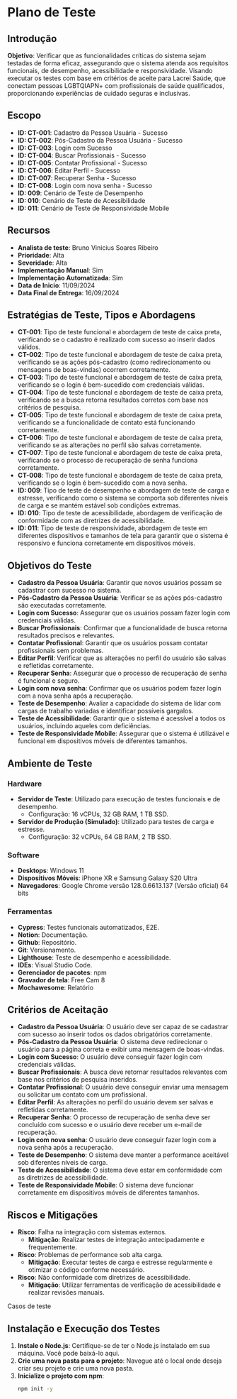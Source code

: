 # **Plano de Teste**

## **Introdução**

**Objetivo**: 
Verificar que as funcionalidades críticas do sistema sejam testadas de forma eficaz, assegurando que o sistema atenda aos requisitos funcionais, de desempenho, acessibilidade e responsividade. Visando executar os testes com base em critérios de aceite para Lacrei Saúde, que conectam pessoas LGBTQIAPN+ com profissionais de saúde qualificados, proporcionando experiências de cuidado seguras e inclusivas.

## **Escopo**

- **ID: CT-001**: Cadastro da Pessoa Usuária - Sucesso
- **ID: CT-002**: Pós-Cadastro da Pessoa Usuária - Sucesso
- **ID: CT-003**: Login com Sucesso
- **ID: CT-004**: Buscar Profissionais - Sucesso
- **ID: CT-005**: Contatar Profissional - Sucesso
- **ID: CT-006**: Editar Perfil - Sucesso
- **ID: CT-007**: Recuperar Senha - Sucesso
- **ID: CT-008**: Login com nova senha - Sucesso
- **ID: 009**: Cenário de Teste de Desempenho
- **ID: 010**: Cenário de Teste de Acessibilidade
- **ID: 011**: Cenário de Teste de Responsividade Mobile

## **Recursos**

- **Analista de teste**: Bruno Vinicius Soares Ribeiro
- **Prioridade**: Alta
- **Severidade**: Alta
- **Implementação Manual**: Sim
- **Implementação Automatizada**: Sim
- **Data de Inicio**: 11/09/2024
- **Data Final de Entrega**: 16/09/2024

## **Estratégias de Teste, Tipos e Abordagens**

- **CT-001**: Tipo de teste funcional e abordagem de teste de caixa preta, verificando se o cadastro é realizado com sucesso ao inserir dados válidos.
- **CT-002**: Tipo de teste funcional e abordagem de teste de caixa preta, verificando se as ações pós-cadastro (como redirecionamento ou mensagens de boas-vindas) ocorrem corretamente.
- **CT-003**: Tipo de teste funcional e abordagem de teste de caixa preta, verificando se o login é bem-sucedido com credenciais válidas.
- **CT-004**: Tipo de teste funcional e abordagem de teste de caixa preta, verificando se a busca retorna resultados corretos com base nos critérios de pesquisa.
- **CT-005**: Tipo de teste funcional e abordagem de teste de caixa preta, verificando se a funcionalidade de contato está funcionando corretamente.
- **CT-006**: Tipo de teste funcional e abordagem de teste de caixa preta, verificando se as alterações no perfil são salvas corretamente.
- **CT-007**: Tipo de teste funcional e abordagem de teste de caixa preta, verificando se o processo de recuperação de senha funciona corretamente.
- **CT-008**: Tipo de teste funcional e abordagem de teste de caixa preta, verificando se o login é bem-sucedido com a nova senha.
- **ID: 009**: Tipo de teste de desempenho e abordagem de teste de carga e estresse, verificando como o sistema se comporta sob diferentes níveis de carga e se mantém estável sob condições extremas.
- **ID: 010**: Tipo de teste de acessibilidade, abordagem de verificação de conformidade com as diretrizes de acessibilidade.
- **ID: 011**: Tipo de teste de responsividade, abordagem de teste em diferentes dispositivos e tamanhos de tela para garantir que o sistema é responsivo e funciona corretamente em dispositivos móveis.

## **Objetivos do Teste**

- **Cadastro da Pessoa Usuária**: Garantir que novos usuários possam se cadastrar com sucesso no sistema.
- **Pós-Cadastro da Pessoa Usuária**: Verificar se as ações pós-cadastro são executadas corretamente.
- **Login com Sucesso**: Assegurar que os usuários possam fazer login com credenciais válidas.
- **Buscar Profissionais**: Confirmar que a funcionalidade de busca retorna resultados precisos e relevantes.
- **Contatar Profissional**: Garantir que os usuários possam contatar profissionais sem problemas.
- **Editar Perfil**: Verificar que as alterações no perfil do usuário são salvas e refletidas corretamente.
- **Recuperar Senha**: Assegurar que o processo de recuperação de senha é funcional e seguro.
- **Login com nova senha**: Confirmar que os usuários podem fazer login com a nova senha após a recuperação.
- **Teste de Desempenho**: Avaliar a capacidade do sistema de lidar com cargas de trabalho variadas e identificar possíveis gargalos.
- **Teste de Acessibilidade**: Garantir que o sistema é acessível a todos os usuários, incluindo aqueles com deficiências.
- **Teste de Responsividade Mobile**: Assegurar que o sistema é utilizável e funcional em dispositivos móveis de diferentes tamanhos.

## **Ambiente de Teste**

### **Hardware**

- **Servidor de Teste**: Utilizado para execução de testes funcionais e de desempenho.
  - Configuração: 16 vCPUs, 32 GB RAM, 1 TB SSD.
- **Servidor de Produção (Simulado)**: Utilizado para testes de carga e estresse.
  - Configuração: 32 vCPUs, 64 GB RAM, 2 TB SSD.

### **Software**

- **Desktops**: Windows 11
- **Dispositivos Móveis**: iPhone XR e Samsung Galaxy S20 Ultra
- **Navegadores**: Google Chrome versão 128.0.6613.137 (Versão oficial) 64 bits

### **Ferramentas**

- **Cypress**: Testes funcionais automatizados, E2E.
- **Notion**: Documentação.
- **Github**: Repositório.
- **Git**: Versionamento.
- **Lighthouse**: Teste de desempenho e acessibilidade.
- **IDEs**: Visual Studio Code.
- **Gerenciador de pacotes**: npm
- **Gravador de tela**: Free Cam 8
- **Mochawesome**: Relatório

## **Critérios de Aceitação**

- **Cadastro da Pessoa Usuária**: O usuário deve ser capaz de se cadastrar com sucesso ao inserir todos os dados obrigatórios corretamente.
- **Pós-Cadastro da Pessoa Usuária**: O sistema deve redirecionar o usuário para a página correta e exibir uma mensagem de boas-vindas.
- **Login com Sucesso**: O usuário deve conseguir fazer login com credenciais válidas.
- **Buscar Profissionais**: A busca deve retornar resultados relevantes com base nos critérios de pesquisa inseridos.
- **Contatar Profissional**: O usuário deve conseguir enviar uma mensagem ou solicitar um contato com um profissional.
- **Editar Perfil**: As alterações no perfil do usuário devem ser salvas e refletidas corretamente.
- **Recuperar Senha**: O processo de recuperação de senha deve ser concluído com sucesso e o usuário deve receber um e-mail de recuperação.
- **Login com nova senha**: O usuário deve conseguir fazer login com a nova senha após a recuperação.
- **Teste de Desempenho**: O sistema deve manter a performance aceitável sob diferentes níveis de carga.
- **Teste de Acessibilidade**: O sistema deve estar em conformidade com as diretrizes de acessibilidade.
- **Teste de Responsividade Mobile**: O sistema deve funcionar corretamente em dispositivos móveis de diferentes tamanhos.

## **Riscos e Mitigações**

- **Risco**: Falha na integração com sistemas externos.
  - **Mitigação**: Realizar testes de integração antecipadamente e frequentemente.
- **Risco**: Problemas de performance sob alta carga.
  - **Mitigação**: Executar testes de carga e estresse regularmente e otimizar o código conforme necessário.
- **Risco**: Não conformidade com diretrizes de acessibilidade.
  - **Mitigação**: Utilizar ferramentas de verificação de acessibilidade e realizar revisões manuais.

Casos de teste

## **Instalação e Execução dos Testes**

1. **Instale o Node.js**: Certifique-se de ter o Node.js instalado em sua máquina. Você pode baixá-lo aqui.
2. **Crie uma nova pasta para o projeto**: Navegue até o local onde deseja criar seu projeto e crie uma nova pasta.
3. **Inicialize o projeto com npm**: 
   ```bash
   npm init -y
